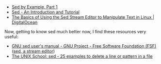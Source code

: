 * [Sed by Example, Part 1](http://www.funtoo.org/Sed_by_Example,_Part_1)
* [Sed - An Introduction and Tutorial](http://www.grymoire.com/Unix/Sed.html)
* [The Basics of Using the Sed Stream Editor to Manipulate Text in Linux | DigitalOcean](https://www.digitalocean.com/community/tutorials/the-basics-of-using-the-sed-stream-editor-to-manipulate-text-in-linux)

Now, getting to know sed much better now, I find these resources very useful:

* [GNU sed user's manual - GNU Project - Free Software Foundation (FSF)](https://www.gnu.org/software/sed/manual/) ([sed, a stream editor](https://www.gnu.org/software/sed/manual/sed.html))
* [The UNIX School: sed - 25 examples to delete a line or pattern in a file](http://www.theunixschool.com/2012/06/sed-25-examples-to-delete-line-or.html)

